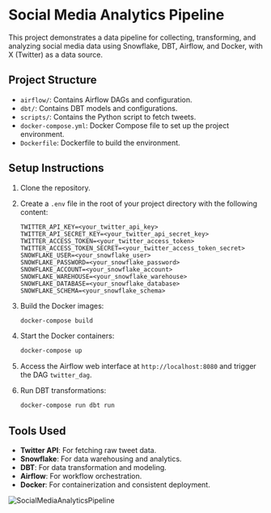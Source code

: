 # Social Media Analytics Pipeline

This project demonstrates a data pipeline for collecting, transforming, and analyzing social media data using Snowflake, DBT, Airflow, and Docker, with X (Twitter) as a data source.

## Project Structure

- `airflow/`: Contains Airflow DAGs and configuration.
- `dbt/`: Contains DBT models and configurations.
- `scripts/`: Contains the Python script to fetch tweets.
- `docker-compose.yml`: Docker Compose file to set up the project environment.
- `Dockerfile`: Dockerfile to build the environment.

## Setup Instructions

1. Clone the repository.

2. Create a `.env` file in the root of your project directory with the following content:

    ```env
    TWITTER_API_KEY=<your_twitter_api_key>
    TWITTER_API_SECRET_KEY=<your_twitter_api_secret_key>
    TWITTER_ACCESS_TOKEN=<your_twitter_access_token>
    TWITTER_ACCESS_TOKEN_SECRET=<your_twitter_access_token_secret>
    SNOWFLAKE_USER=<your_snowflake_user>
    SNOWFLAKE_PASSWORD=<your_snowflake_password>
    SNOWFLAKE_ACCOUNT=<your_snowflake_account>
    SNOWFLAKE_WAREHOUSE=<your_snowflake_warehouse>
    SNOWFLAKE_DATABASE=<your_snowflake_database>
    SNOWFLAKE_SCHEMA=<your_snowflake_schema>
    ```

3. Build the Docker images:
    ```sh
    docker-compose build
    ```

4. Start the Docker containers:
    ```sh
    docker-compose up
    ```

5. Access the Airflow web interface at `http://localhost:8080` and trigger the DAG `twitter_dag`.

6. Run DBT transformations:
    ```sh
    docker-compose run dbt run
    ```

## Tools Used

- **Twitter API**: For fetching raw tweet data.
- **Snowflake**: For data warehousing and analytics.
- **DBT**: For data transformation and modeling.
- **Airflow**: For workflow orchestration.
- **Docker**: For containerization and consistent deployment.


![SocialMediaAnalyticsPipeline](https://github.com/prakharsdev/Social_media_analytics_pipeline/assets/26145700/55e57b43-bbfe-41ca-bf1d-2a055849850e)
